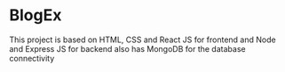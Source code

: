 # BlogEx
This project is based on HTML, CSS and React JS for frontend and Node and Express JS for backend also has MongoDB for the database connectivity
